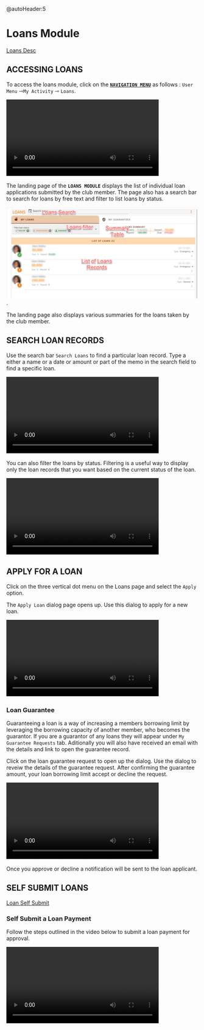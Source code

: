 @autoHeader:5
# Loans Module

[Loans Desc](static/markdown/loans_desc.md ':include')

## ACCESSING LOANS

To access the loans module, click on the [**`NAVIGATION MENU`**](03_navigate-the-app?id=_32-the-navigation-menu) as follows : `User Menu` &#8702;`My Activity` &#8702;  `Loans`.

<video src="static/video/Access_My_Loans.mp4" width="400px" controls>
  <img src="static/images/4.1_Loans_Menu.png"/>
</video>

The landing page of the **`LOANS MODULE`** displays the list of individual loan applications submitted by the club member. The page also has a search bar to search for  loans by free text and filter to list loans by status. 

![Loans Page](static/images/4.2_Loans_Page.png ":size=400").

The landing page also displays various summaries for the loans taken by the club member.

## SEARCH LOAN RECORDS

Use the search bar `Search Loans` to find a particular loan record. Type a either a name or a date or amount or part of the memo in the search field to find a specific loan.

<video src="static/video/Search_Loans.mp4" width="400px" controls>
  <img src="static/images/4.3_Search_Loans_Page.png"/>
</video>

You can also filter the loans by status. Filtering is a useful way to display only the loan records that you want based on the current status of the loan.

<video src="static/video/Filter_My_Loans.mp4" width="400px" controls>
  <img src="static/images/4.3.2_Filter_Loans.png"/>
</video>

## APPLY FOR A LOAN
Click on the three vertical dot menu on the Loans page and select the `Apply` option.

The `Apply Loan` dialog page opens up. Use this dialog to apply for a new loan.

<video src="static/video/Apply_Loan.mp4" width="400px" controls>
  <img src="static/images/4.4_Apply_Loan_Menu.png"/>
</video>

<!-- tabs:start >

#### **Loan start**
1. You can begin by clicking on your profile to ensure that all your profile details are correct
1. Check the box to accept the loan terms. You can optionally click on the policy link to review all the terms before you accept them
1. Click on the start button to proceed to the next step



#### **Loan Type**
If your club has different types of loans, select the one that is most suitable for you

![Loans Types List](static/images/4.4.1_Apply_Loan_Type.png ":size=400").


#### **Loan Limit**
Click on the links to confirm what you can borrow

![Loans Limit Screen](static/images/4.4.2.0_Apply_Loan_Limit.png " :size=400").


#### **Loan Guarantor**
If you need to borrow more than your loan limit allows, you can add another member as your Guarantor.


![Loan Guarantor](static/images/4.4.2.2_Apply_Loan_Guarantor.png ":size=400").


#### **Loan submit**
After confirming the amount and the guarantors click on the submit button. You will receive a notification that your loan has been submitted.

<p align="center">
    <img src="static/images/4.4.2_Apply_Loan_Page_2.png" alt="Apply Loan submit">
</p>


#### **Notification**
You will receive a notification that your loan has been submitted.

<p align="center">
    <img src="static/images/4.4.4.1_Apply_Loan_Notify.png" alt="Apply Loan submit">
</p>


<!-- tabs:end -->

### Loan Guarantee
Guaranteeing a loan is a way of increasing a members borrowing limit by leveraging the  borrowing capacity of another member, who becomes the guarantor. If you are a guarantor of any loans they will appear under `My Guarantee Requests` tab. Aditionally you will also have received an email with the details and link to open the guarantee record.

Click on the loan guarantee request to open up the dialog. Use the dialog to reveiw the details of the guarantee request. After confirming the guarantee amount, your loan borrowing limit accept or decline the request.

<video src="static/video/Loan_Guarantee_Process.mp4" width="400px" controls>
  <img src="static/images/4.5_Loan_Gurantee_Page.png"/>
</video>

Once you approve or decline a notification will be sent to the loan applicant.

## SELF SUBMIT LOANS
<!-- embed:start:app settings -->

[Loan Self Submit](static/markdown/self_submit_loan.md ':include')

<!-- embed:end:app settings -->

### Self Submit a Loan Payment
Follow the steps outlined in the video below to submit a loan payment for approval.

<video src="static/video/Loan_Self_Submit_Payment.mp4" width="400px" controls>
  <img src="static/images/4.5_Loan_Gurantee_Page.png"/>
</video>
